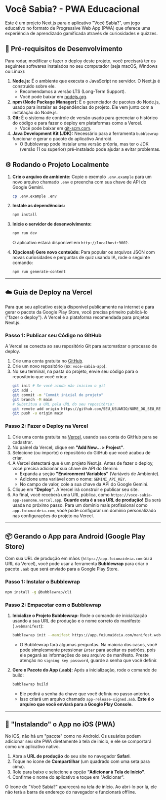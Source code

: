 # Você Sabia? - PWA Educacional

Este é um projeto Next.js para o aplicativo "Você Sabia?", um jogo educativo no formato de Progressive Web App (PWA) que oferece uma experiência de aprendizado gamificada através de curiosidades e quizzes.

## 🚀 Pré-requisitos de Desenvolvimento

Para rodar, modificar e fazer o deploy deste projeto, você precisará ter os seguintes softwares instalados no seu computador (seja macOS, Windows ou Linux):

1.  **Node.js:** É o ambiente que executa o JavaScript no servidor. O Next.js é construído sobre ele.
    *   Recomendamos a versão LTS (Long-Term Support).
    *   Você pode baixar em [nodejs.org](https://nodejs.org/).
2.  **npm (Node Package Manager):** É o gerenciador de pacotes do Node.js, usado para instalar as dependências do projeto. Ele vem junto com a instalação do Node.js.
3.  **Git:** É o sistema de controle de versão usado para gerenciar o histórico do código e para fazer o deploy em plataformas como a Vercel.
    *   Você pode baixar em [git-scm.com](https://git-scm.com/).
4.  **Java Development Kit (JDK):** Necessário para a ferramenta `bubblewrap` funcionar e gerar o pacote do aplicativo Android.
    *   O Bubblewrap pode instalar uma versão própria, mas ter o JDK (versão 11 ou superior) pré-instalado pode ajudar a evitar problemas.

## ⚙️ Rodando o Projeto Localmente

1.  **Crie o arquivo de ambiente:**
    Copie o exemplo `.env.example` para um novo arquivo chamado `.env` e preencha com sua chave de API do Google Gemini.
    ```bash
    cp .env.example .env
    ```

2.  **Instale as dependências:**
    ```bash
    npm install
    ```
3.  **Inicie o servidor de desenvolvimento:**
    ```bash
    npm run dev
    ```
    O aplicativo estará disponível em `http://localhost:9002`.

4.  **(Opcional) Gere novo conteúdo:**
    Para popular os arquivos JSON com novas curiosidades e perguntas de quiz usando IA, rode o seguinte comando:
    ```bash
    npm run generate-content
    ```

---

## ☁️ Guia de Deploy na Vercel

Para que seu aplicativo esteja disponível publicamente na internet e para gerar o pacote da Google Play Store, você precisa primeiro publicá-lo ("fazer o deploy"). A Vercel é a plataforma recomendada para projetos Next.js.

### Passo 1: Publicar seu Código no GitHub

A Vercel se conecta ao seu repositório Git para automatizar o processo de deploy.

1.  Crie uma conta gratuita no [GitHub](https://github.com/).
2.  Crie um novo repositório (ex: `voce-sabia-app`).
3.  No seu terminal, na pasta do projeto, envie seu código para o repositório que você criou:
    ```bash
    git init # Se você ainda não iniciou o git
    git add .
    git commit -m "Commit inicial do projeto"
    git branch -M main
    # Substitua a URL pela URL do seu repositório:
    git remote add origin https://github.com/SEU_USUARIO/NOME_DO_SEU_REPO.git
    git push -u origin main
    ```

### Passo 2: Fazer o Deploy na Vercel

1.  Crie uma conta gratuita na [Vercel](https://vercel.com), usando sua conta do GitHub para se cadastrar.
2.  No painel da Vercel, clique em **"Add New... > Project"**.
3.  Selecione (ou importe) o repositório do GitHub que você acabou de criar.
4.  A Vercel detectará que é um projeto Next.js. Antes de fazer o deploy, você precisa adicionar sua chave de API do Gemini:
    *   Expanda a seção **"Environment Variables"** (Variáveis de Ambiente).
    *   Adicione uma variável com o nome: `GEMINI_API_KEY`.
    *   No campo de valor, cole a sua chave da API do Google Gemini.
5.  Clique em **"Deploy"**. A Vercel irá construir e publicar seu site.
6.  Ao final, você receberá uma URL pública, como `https://voce-sabia-app-seunome.vercel.app`. **Guarde esta é a sua URL de produção!** Ela será usada no próximo passo. Para um domínio mais profissional como `app.foiumaideia.com`, você pode configurar um domínio personalizado nas configurações do projeto na Vercel.

---

## 📦 Gerando o App para Android (Google Play Store)

Com sua URL de produção em mãos (`https://app.foiumaideia.com` ou a URL da Vercel), você pode usar a ferramenta **Bubblewrap** para criar o pacote `.aab` que será enviado para a Google Play Store.

### Passo 1: Instalar o Bubblewrap

```bash
npm install -g @bubblewrap/cli
```

### Passo 2: Empacotar com o Bubblewrap

1.  **Inicialize o Projeto Bubblewrap:**
    Rode o comando de inicialização usando a sua URL de produção e o nome correto do manifesto (`.webmanifest`):

    ```bash
    bubblewrap init --manifest https://app.foiumaideia.com/manifest.webmanifest
    ```
    *   O Bubblewrap fará algumas perguntas. Na maioria dos casos, você pode simplesmente pressionar `Enter` para aceitar os padrões, pois ele pegará as informações do seu arquivo de manifesto. Preste atenção no `signing key password`, guarde a senha que você definir.

2.  **Gere o Pacote do App (.aab):**
    Após a inicialização, rode o comando de build:
    ```bash
    bubblewrap build
    ```
    *   Ele pedirá a senha da chave que você definiu no passo anterior.
    *   Isso criará um arquivo chamado `app-release-signed.aab`. **Este é o arquivo que você enviará para a Google Play Console.**

---

## 📱 "Instalando" o App no iOS (PWA)

No iOS, não há um "pacote" como no Android. Os usuários podem adicionar seu site PWA diretamente à tela de início, e ele se comportará como um aplicativo nativo.

1.  Abra a **URL de produção** do seu site no navegador **Safari**.
2.  Toque no ícone de **Compartilhar** (um quadrado com uma seta para cima).
3.  Role para baixo e selecione a opção **"Adicionar à Tela de Início"**.
4.  Confirme o nome do aplicativo e toque em "Adicionar".

O ícone do "Você Sabia?" aparecerá na tela de início. Ao abri-lo por lá, ele não terá a barra de endereço do navegador e funcionará offline.
